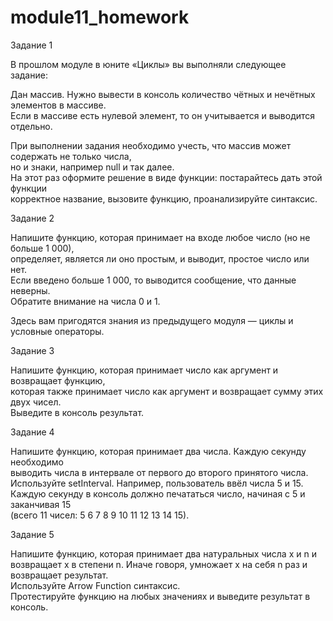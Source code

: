 # module11_homework

Задание 1  

В прошлом модуле в юните «Циклы» вы выполняли следующее задание:  
  
Дан массив. Нужно вывести в консоль количество чётных и нечётных элементов в массиве.  
Если в массиве есть нулевой элемент, то он учитывается и выводится отдельно.  
  
При выполнении задания необходимо учесть, что массив может содержать не только числа,   
но и знаки, например null и так далее.  
На этот раз оформите решение в виде функции: постарайтесь дать этой функции   
корректное название, вызовите функцию, проанализируйте синтаксис.  
  
  
  
Задание 2  
  
Напишите функцию, которая принимает на входе любое число (но не больше 1 000),   
определяет, является ли оно простым, и выводит, простое число или нет.  
Если введено больше 1 000, то выводится сообщение, что данные неверны.   
Обратите внимание на числа 0 и 1.  
  
Здесь вам пригодятся знания из предыдущего модуля — циклы и условные операторы.  
  
  
  
Задание 3  
  
Напишите функцию, которая принимает число как аргумент и возвращает функцию,  
которая также принимает число как аргумент и возвращает сумму этих двух чисел.   
Выведите в консоль результат.  
  
  
  
Задание 4  
  
Напишите функцию, которая принимает два числа. Каждую секунду необходимо  
выводить числа в интервале от первого до второго принятого числа.  
Используйте setInterval. 
Например, пользователь ввёл числа 5 и 15.  
Каждую секунду в консоль должно печататься число, начиная с 5 и заканчивая 15   
(всего 11 чисел: 5 6 7 8 9 10 11 12 13 14 15).  
  
  
  
Задание 5  
  
Напишите функцию, которая принимает два натуральных числа x и n и  
возвращает x в степени n. Иначе говоря, умножает x на себя n раз и возвращает результат.  
Используйте Arrow Function синтаксис.  
Протестируйте функцию на любых значениях и выведите результат в консоль.  



